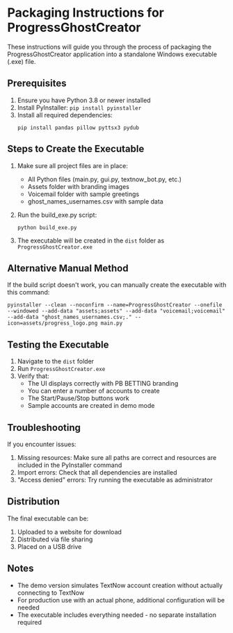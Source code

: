 # Packaging Instructions for ProgressGhostCreator

These instructions will guide you through the process of packaging the ProgressGhostCreator application into a standalone Windows executable (.exe) file.

## Prerequisites

1. Ensure you have Python 3.8 or newer installed
2. Install PyInstaller: `pip install pyinstaller`
3. Install all required dependencies:
   ```
   pip install pandas pillow pyttsx3 pydub
   ```

## Steps to Create the Executable

1. Make sure all project files are in place:
   - All Python files (main.py, gui.py, textnow_bot.py, etc.)
   - Assets folder with branding images
   - Voicemail folder with sample greetings
   - ghost_names_usernames.csv with sample data

2. Run the build_exe.py script:
   ```
   python build_exe.py
   ```

3. The executable will be created in the `dist` folder as `ProgressGhostCreator.exe`

## Alternative Manual Method

If the build script doesn't work, you can manually create the executable with this command:

```
pyinstaller --clean --noconfirm --name=ProgressGhostCreator --onefile --windowed --add-data "assets;assets" --add-data "voicemail;voicemail" --add-data "ghost_names_usernames.csv;." --icon=assets/progress_logo.png main.py
```

## Testing the Executable

1. Navigate to the `dist` folder
2. Run `ProgressGhostCreator.exe`
3. Verify that:
   - The UI displays correctly with PB BETTING branding
   - You can enter a number of accounts to create
   - The Start/Pause/Stop buttons work
   - Sample accounts are created in demo mode

## Troubleshooting

If you encounter issues:

1. Missing resources: Make sure all paths are correct and resources are included in the PyInstaller command
2. Import errors: Check that all dependencies are installed
3. "Access denied" errors: Try running the executable as administrator

## Distribution

The final executable can be:
1. Uploaded to a website for download
2. Distributed via file sharing
3. Placed on a USB drive

## Notes

- The demo version simulates TextNow account creation without actually connecting to TextNow
- For production use with an actual phone, additional configuration will be needed
- The executable includes everything needed - no separate installation required